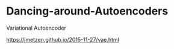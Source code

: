 # Dancing-around-Autoencoders


Variational Autoencoder

https://jmetzen.github.io/2015-11-27/vae.html

